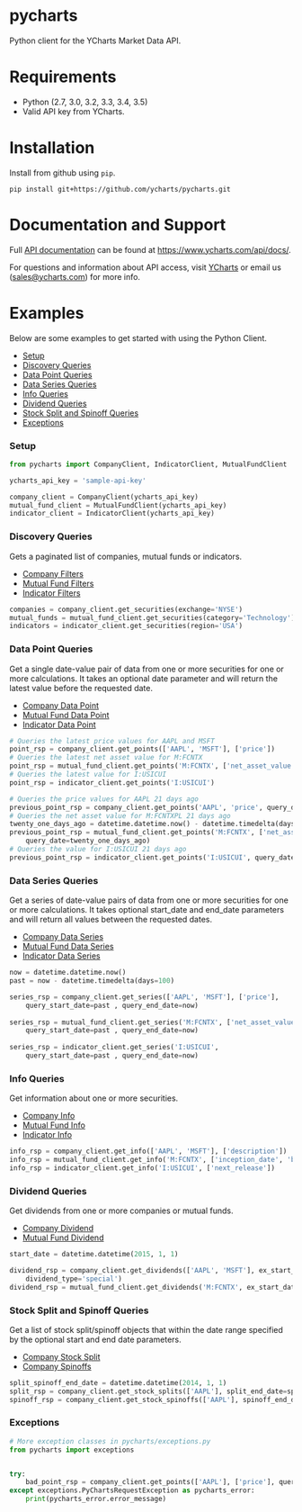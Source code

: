 # pycharts
Python client for the YCharts Market Data API.

# Requirements

* Python (2.7, 3.0, 3.2, 3.3, 3.4, 3.5)
* Valid API key from YCharts.

# Installation

Install from github using `pip`.

```
pip install git+https://github.com/ycharts/pycharts.git
```
# Documentation and Support

Full [API documentation](https://www.ycharts.com/api/docs/) can be found at https://www.ycharts.com/api/docs/.

For questions and information about API access, visit [YCharts](https://ycharts.com/api) or email us (sales@ycharts.com) for more info.

# Examples
Below are some examples to get started with using the Python Client.

- [Setup](#setup)
- [Discovery Queries](#discovery-queries)
- [Data Point Queries](#data-point-queries)
- [Data Series Queries](#data-series-queries)
- [Info Queries](#info-queries)
- [Dividend Queries](#dividend-queries)
- [Stock Split and Spinoff Queries](#stock-split-and-spinoff-queries)
- [Exceptions](#exceptions)

### Setup

```python
from pycharts import CompanyClient, IndicatorClient, MutualFundClient

ycharts_api_key = 'sample-api-key'

company_client = CompanyClient(ycharts_api_key)
mutual_fund_client = MutualFundClient(ycharts_api_key)
indicator_client = IndicatorClient(ycharts_api_key)

```

### Discovery Queries
Gets a paginated list of companies, mutual funds or indicators.
  - [Company Filters](http://ycharts.com/api/docs/companies/company_search.html)
  - [Mutual Fund Filters](http://ycharts.com/api/docs/mutual_funds/mutual_fund_search.html)
  - [Indicator Filters](http://ycharts.com/api/docs/indicators/indicator_search.html)
```python
companies = company_client.get_securities(exchange='NYSE')
mutual_funds = mutual_fund_client.get_securities(category='Technology')
indicators = indicator_client.get_securities(region='USA')
```

### Data Point Queries
Get a single date-value pair of data from one or more securities for one or more calculations. It takes an optional date parameter and will return the latest value before the requested date.
  - [Company Data Point](http://ycharts.com/api/docs/companies/company_data_point.html)
  - [Mutual Fund Data Point](http://ycharts.com/api/docs/mutual_funds/mutual_fund_data_point.html)
  - [Indicator Data Point](http://ycharts.com/api/docs/indicators/indicator_data_point.html)
```python
# Queries the latest price values for AAPL and MSFT
point_rsp = company_client.get_points(['AAPL', 'MSFT'], ['price'])
# Queries the latest net asset value for M:FCNTX
point_rsp = mutual_fund_client.get_points('M:FCNTX', ['net_asset_value'])
# Queries the latest value for I:USICUI
point_rsp = indicator_client.get_points('I:USICUI')

# Queries the price values for AAPL 21 days ago
previous_point_rsp = company_client.get_points('AAPL', 'price', query_date=-21)
# Queries the net asset value for M:FCNTXPL 21 days ago
twenty_one_days_ago = datetime.datetime.now() - datetime.timedelta(days=21)
previous_point_rsp = mutual_fund_client.get_points('M:FCNTX', ['net_asset_value'], 
    query_date=twenty_one_days_ago)
# Queries the value for I:USICUI 21 days ago
previous_point_rsp = indicator_client.get_points('I:USICUI', query_date=-31)
```

### Data Series Queries
Get a series of date-value pairs of data from one or more securities for one or more calculations. It takes optional start_date and end_date parameters and will return all values between the requested dates.
  - [Company Data Series](http://ycharts.com/api/docs/companies/company_data_series.html)
  - [Mutual Fund Data Series](http://ycharts.com/api/docs/mutual_funds/mutual_fund_data_series.html)
  - [Indicator Data Series](http://ycharts.com/api/docs/indicators/indicator_data_series.html)
```python
now = datetime.datetime.now()
past = now - datetime.timedelta(days=100)

series_rsp = company_client.get_series(['AAPL', 'MSFT'], ['price'],
    query_start_date=past , query_end_date=now)
    
series_rsp = mutual_fund_client.get_series('M:FCNTX', ['net_asset_value'], 
    query_start_date=past , query_end_date=now)
    
series_rsp = indicator_client.get_series('I:USICUI',
    query_start_date=past , query_end_date=now)
```

### Info Queries
Get information about one or more securities.
  - [Company Info](http://ycharts.com/api/docs/companies/company_info_fields.html)
  - [Mutual Fund Info](http://ycharts.com/api/docs/mutual_funds/mutual_fund_info_fields.html)
  - [Indicator Info](http://ycharts.com/api/docs/indicators/indicator_info_fields.html)
```python
info_rsp = company_client.get_info(['AAPL', 'MSFT'], ['description'])
info_rsp = mutual_fund_client.get_info('M:FCNTX', ['inception_date', 'broad_asset_class'])
info_rsp = indicator_client.get_info('I:USICUI', ['next_release'])
```

### Dividend Queries
Get dividends from one or more companies or mutual funds.
  - [Company Dividend](http://ycharts.com/api/docs/companies/company_dividends.html)
  - [Mutual Fund Dividend](http://ycharts.com/api/docs/mutual_funds/mutual_fund_dividends.html)
```python
start_date = datetime.datetime(2015, 1, 1)

dividend_rsp = company_client.get_dividends(['AAPL', 'MSFT'], ex_start_date=start_date, 
    dividend_type='special')
dividend_rsp = mutual_fund_client.get_dividends('M:FCNTX', ex_start_date=start_date)
```

### Stock Split and Spinoff Queries
Get a list of stock split/spinoff objects that within the date range specified by the optional start and end date parameters.
  - [Company Stock Split](http://ycharts.com/api/docs/companies/company_splits.html)
  - [Company Spinoffs](http://ycharts.com/api/docs/companies/company_spinoffs.html)
```python
split_spinoff_end_date = datetime.datetime(2014, 1, 1)
split_rsp = company_client.get_stock_splits(['AAPL'], split_end_date=split_spinoff_end_date)
spinoff_rsp = company_client.get_stock_spinoffs(['AAPL'], spinoff_end_date=split_spinoff_end_date)
```

### Exceptions
```python
# More exception classes in pycharts/exceptions.py
from pycharts import exceptions


try:
    bad_point_rsp = company_client.get_points(['AAPL'], ['price'], query_date=45)
except exceptions.PyChartsRequestException as pycharts_error:
    print(pycharts_error.error_message)

```
